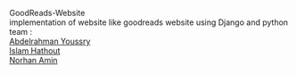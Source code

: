  GoodReads-Website  
 implementation of website like goodreads website using Django and python  
 team :  
 [Abdelrahman Youssry](https://github.com/AYoussry)  
 [Islam Hathout](https://github.com/islamhathout)  
 [Norhan Amin](https://github.com/NourAmin)

